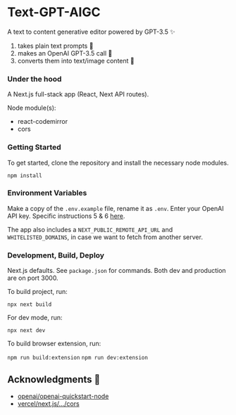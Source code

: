 # Text-GPT-AIGC

A text to content generative editor powered by GPT-3.5 ✨
1. takes plain text prompts 📝
2. makes an OpenAI GPT-3.5 call 🤖
3. converts them into text/image content 🌸


### Under the hood

A Next.js full-stack app (React, Next API routes).

Node module(s):
- react-codemirror
- cors
  
### Getting Started

To get started, clone the repository and install the necessary node modules.

`npm install`


### Environment Variables

Make a copy of the `.env.example` file, rename it as `.env`. Enter your OpenAI API key. Specific instructions 5 & 6 [here](https://github.com/openai/openai-quickstart-node).


The app also includes a `NEXT_PUBLIC_REMOTE_API_URL` and `WHITELISTED_DOMAINS`, in case we want to fetch from another server.

### Development, Build, Deploy

Next.js defaults. See `package.json` for commands.
Both dev and production are on port 3000.

To build project, run: 

`npx next build`

For dev mode, run:

`npx next dev`

To build browser extension, run:

`npm run build:extension`
`npm run dev:extension`


## Acknowledgments 🙏

- [openai/openai-quickstart-node](https://github.com/openai/openai-quickstart-node)
- [vercel/next.js/.../cors](https://github.com/vercel/next.js/blob/canary/examples/api-routes-cors/pages/api/cors.ts)
